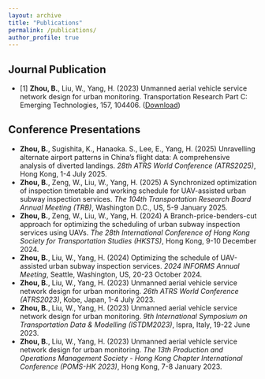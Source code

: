 ```yaml
---
layout: archive
title: "Publications"
permalink: /publications/
author_profile: true
---
```


<!-- {% if author.googlescholar %}
  You can also find my articles on <u><a href="{{author.googlescholar}}">my Google Scholar profile</a>.</u>
{% endif %}

{% include base_path %}

{% for post in site.publications reversed %}
  {% include archive-single.html %}
{% endfor %} -->

Journal Publication
----------
* [1] **Zhou, B.**, Liu, W., Yang, H. (2023) Unmanned aerial vehicle service network design for urban monitoring. Transportation Research Part C: Emerging Technologies, 157, 104406. ([Download](https://doi.org/10.1016/j.trc.2023.104406))

Conference Presentations
----------
- **Zhou, B.**, Sugishita, K., Hanaoka. S., Lee, E., Yang, H. (2025) Unravelling alternate airport patterns in China’s flight data: A comprehensive analysis of diverted landings. *28th ATRS World Conference (ATRS2025)*, Hong Kong, 1-4 July 2025.
- **Zhou, B.**, Zeng, W., Liu, W., Yang, H. (2025) A Synchronized optimization of inspection timetable and working schedule for UAV-assisted urban subway inspection services. *The 104th Transportation Research Board Annual Meeting (TRB)*, Washington D.C., US, 5-9 January 2025.
- **Zhou, B.**, Zeng, W., Liu, W., Yang, H. (2024) A Branch-price-benders-cut approach for optimizing the scheduling of urban subway inspection services using UAVs. *The 28th International Conference of Hong Kong Society for Transportation Studies (HKSTS)*, Hong Kong, 9-10 December 2024.
- **Zhou, B.**, Liu, W., Yang, H. (2024) Optimizing the schedule of UAV-assisted urban subway inspection services. *2024 INFORMS Annual Meeting*,  Seattle, Washington, US, 20-23 October 2024.
- **Zhou, B.**, Liu, W., Yang, H. (2023) Unmanned aerial vehicle service network design for urban monitoring. *26th ATRS World Conference (ATRS2023)*, Kobe, Japan, 1-4 July 2023.
- **Zhou, B.**, Liu, W., Yang, H. (2023) Unmanned aerial vehicle service network design for urban monitoring. *9th International Symposium on Transportation Data & Modelling (ISTDM2023)*, Ispra, Italy, 19-22 June 2023.
- **Zhou, B.**, Liu, W., Yang, H. (2023) Unmanned aerial vehicle service network design for urban monitoring. *The 13th Production and Operations Management Society - Hong Kong Chapter International Conference (POMS-HK 2023)*, Hong Kong, 7-8 January 2023.
  
